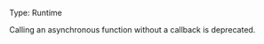 
Type: Runtime

Calling an asynchronous function without a callback is deprecated.

<a id="DEP0014"></a>

